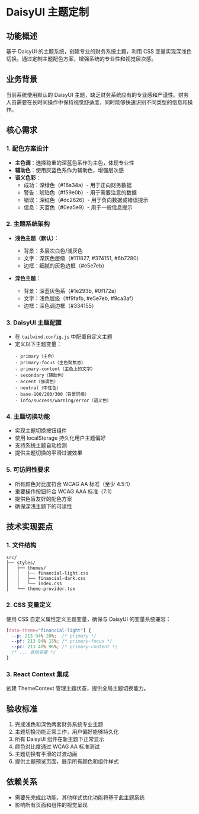 # DaisyUI 主题定制

## 功能概述
基于 DaisyUI 的主题系统，创建专业的财务系统主题，利用 CSS 变量实现深浅色切换。通过定制主题配色方案，增强系统的专业性和视觉层次感。

## 业务背景
当前系统使用默认的 DaisyUI 主题，缺乏财务系统应有的专业感和严谨性。财务人员需要在长时间操作中保持视觉舒适度，同时能够快速识别不同类型的信息和操作。

## 核心需求

### 1. 配色方案设计
- **主色调**：选择稳重的深蓝色系作为主色，体现专业性
- **辅助色**：使用灰蓝色系作为辅助色，增强层次感
- **语义色彩**：
  - 成功：深绿色（#16a34a）- 用于正向财务数据
  - 警告：琥珀色（#f59e0b）- 用于需要注意的数据
  - 错误：深红色（#dc2626）- 用于负向数据或错误提示
  - 信息：天蓝色（#0ea5e9）- 用于一般信息提示

### 2. 主题系统架构
- **浅色主题（默认）**：
  - 背景：多层次白色/浅灰色
  - 文字：深灰色层级（#111827, #374151, #6b7280）
  - 边框：细腻的灰色边框（#e5e7eb）
  
- **深色主题**：
  - 背景：深蓝灰色系（#1e293b, #0f172a）
  - 文字：浅色层级（#f9fafb, #e5e7eb, #9ca3af）
  - 边框：深色调边框（#334155）

### 3. DaisyUI 主题配置
- 在 `tailwind.config.js` 中配置自定义主题
- 定义以下主题变量：
  ```
  - primary（主色）
  - primary-focus（主色聚焦态）
  - primary-content（主色上的文字）
  - secondary（辅助色）
  - accent（强调色）
  - neutral（中性色）
  - base-100/200/300（背景层级）
  - info/success/warning/error（语义色）
  ```

### 4. 主题切换功能
- 实现主题切换按钮组件
- 使用 localStorage 持久化用户主题偏好
- 支持系统主题自动检测
- 提供主题切换的平滑过渡效果

### 5. 可访问性要求
- 所有颜色对比度符合 WCAG AA 标准（至少 4.5:1）
- 重要操作按钮符合 WCAG AAA 标准（7:1）
- 提供色盲友好的配色方案
- 确保深浅主题下的可读性

## 技术实现要点

### 1. 文件结构
```
src/
├── styles/
│   ├── themes/
│   │   ├── financial-light.css
│   │   ├── financial-dark.css
│   │   └── index.css
│   └── theme-provider.tsx
```

### 2. CSS 变量定义
使用 CSS 自定义属性定义主题变量，确保与 DaisyUI 的变量系统兼容：
```css
[data-theme="financial-light"] {
  --p: 213 94% 20%;  /* primary */
  --pf: 213 94% 15%; /* primary-focus */
  --pc: 213 40% 96%; /* primary-content */
  /* ... 其他变量 */
}
```

### 3. React Context 集成
创建 ThemeContext 管理主题状态，提供全局主题切换能力。

## 验收标准
1. 完成浅色和深色两套财务系统专业主题
2. 主题切换功能正常工作，用户偏好能够持久化
3. 所有 DaisyUI 组件在新主题下正常显示
4. 颜色对比度通过 WCAG AA 标准测试
5. 主题切换有平滑的过渡动画
6. 提供主题预览页面，展示所有颜色和组件样式

## 依赖关系
- 需要先完成此功能，其他样式优化功能将基于此主题系统
- 影响所有页面和组件的视觉呈现